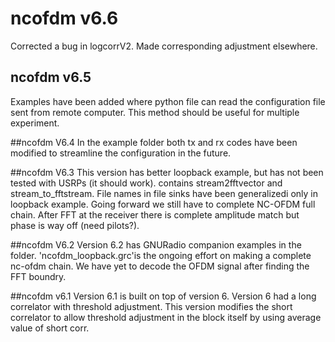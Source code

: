 # ncofdm v6.6
Corrected a bug in logcorrV2. Made corresponding adjustment elsewhere.

## ncofdm v6.5
Examples have been added where python file can read the configuration file sent from remote computer. This method should be useful for multiple experiment.

##ncofdm V6.4
In the example folder both tx and rx codes have been modified to streamline the configuration in the future.

##ncofdm V6.3
This version has better loopback example, but has not been tested with USRPs (it should work). contains stream2fftvector and stream_to_fftstream. File names in file sinks have been generalizedi only in loopback example.
Going forward we still have to complete NC-OFDM full chain. After FFT at the receiver there is complete amplitude match but phase is way off (need pilots?).

##ncofdm V6.2
Version 6.2 has GNURadio companion examples in the folder. 'ncofdm_loopback.grc'is the ongoing effort on making a complete nc-ofdm chain. We have yet to decode the OFDM signal after finding the FFT boundry. 

##ncofdm v6.1
Version 6.1 is built on top of version 6. Version 6 had a long correlator with threshold adjustment. This version modifies the short correlator to allow threshold adjustment in the block itself by using average value of short corr.
